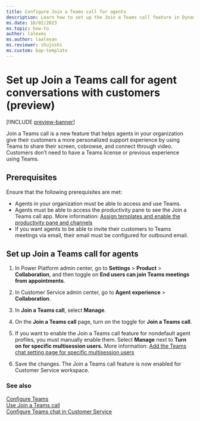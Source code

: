 ```yaml
---
title: Configure Join a Teams call for agents
description: Learn how to set up the Join a Teams call feature in Dynamics 365 Customer Service.
ms.date: 10/02/2023
ms.topic: how-to
author: lalexms
ms.author: laalexan
ms.reviewer: shujoshi
ms.custom: bap-template
---
```


# Set up Join a Teams call for agent conversations with customers (preview)

[!INCLUDE [preview-banner](../shared-content/shared/preview-includes/preview-note.md)]

Join a Teams call is a new feature that helps agents in your organization give their customers a more personalized support experience by using Teams to share their screen, cobrowse, and connect through video. Customers don’t need to have a Teams license or previous experience using Teams.

## Prerequisites

Ensure that the following prerequisites are met:

- Agents in your organization must be able to access and use Teams.
- Agents must be able to access the productivity pane to see the Join a Teams call app. More information: [Assign templates and enable the productivity pane and channels](app-profile-manager.md#assign-templates-and-enable-productivity-pane-and-channels)
- If you want agents to be able to invite their customers to Teams meetings via email, their email must be configured for outbound email.

## Set up Join a Teams call for agents

1.	In Power Platform admin center, go to **Settings** > **Product** > **Collaboration**, and then toggle on **End users can join Teams meetings from appointments**.
   
1.	In Customer Service admin center, go to **Agent experience** > **Collaboration**.
	
1.	In **Join a Teams call**, select **Manage**.

1.	On the **Join a Teams call** page, turn on the toggle for **Join a Teams call**.

1.	If you want to enable the Join a Teams call feature for nondefault agent profiles, you must manually enable them. Select **Manage** next to **Turn on for specific multisession users.** More information: [Add the Teams chat setting page for specific multisession users](configure-teams-chat.md#add-the-teams-chat-settings-page-for-specific-multisession-users)

1. Save the changes. The Join a Teams call feature is now enabled for Customer Service workspace.

### See also

[Configure Teams ](../use/oc-customer-summary.md) <br>
[Use Join a Teams call](../use/join-a-teams-call.md) <br>
[Configure Teams chat in Customer Service](configure-teams-chat.md)
